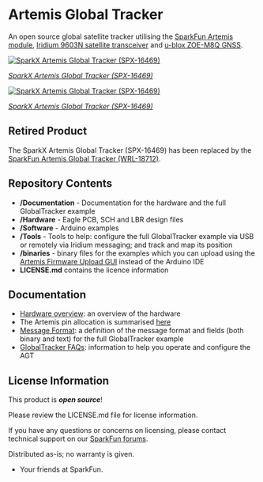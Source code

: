 # Artemis Global Tracker

An open source global satellite tracker utilising the [SparkFun Artemis module](https://www.sparkfun.com/products/15484),
[Iridium 9603N satellite transceiver](https://www.iridium.com/products/iridium-9603/) and [u-blox ZOE-M8Q GNSS](https://www.u-blox.com/en/product/zoe-m8-series).

[![SparkX Artemis Global Tracker (SPX-16469)](img/16469-Artemis_Global_Tracker-02.jpg)](https://www.sparkfun.com/products/16469)

[*SparkX Artemis Global Tracker (SPX-16469)*](https://www.sparkfun.com/products/16469)

[![SparkX Artemis Global Tracker (SPX-16469)](img/16469-Artemis_Global_Tracker-04.jpg)](https://www.sparkfun.com/products/16469)

[*SparkX Artemis Global Tracker (SPX-16469)*](https://www.sparkfun.com/products/16469)

## Retired Product

The SparkX Artemis Global Tracker (SPX-16469) has been replaced by the [SparkFun Artemis Global Tracker (WRL-18712)](https://www.sparkfun.com/products/18712).

## Repository Contents

- **/Documentation** - Documentation for the hardware and the full GlobalTracker example
- **/Hardware** - Eagle PCB, SCH and LBR design files
- **/Software** - Arduino examples
- **/Tools** - Tools to help: configure the full GlobalTracker example via USB or remotely via Iridium messaging; and track and map its position
- **/binaries** - binary files for the examples which you can upload using the [Artemis Firmware Upload GUI](https://github.com/sparkfun/Artemis-Firmware-Upload-GUI) instead of the Arduino IDE
- **LICENSE.md** contains the licence information

## Documentation

- [Hardware overview](Documentation/Hardware_Overview/README.md): an overview of the hardware
- The Artemis pin allocation is summarised [here](Documentation/Hardware_Overview/ARTEMIS_PINS.md)
- [Message Format](Documentation/Message_Format/README.md): a definition of the message format and fields (both binary and text) for the full GlobalTracker example
- [GlobalTracker FAQs](Documentation/GlobalTracker_FAQs/README.md): information to help you operate and configure the AGT

## License Information

This product is _**open source**_!

Please review the LICENSE.md file for license information.

If you have any questions or concerns on licensing, please contact technical support on our [SparkFun forums](https://forum.sparkfun.com/viewforum.php?f=123).

Distributed as-is; no warranty is given.

- Your friends at SparkFun.
